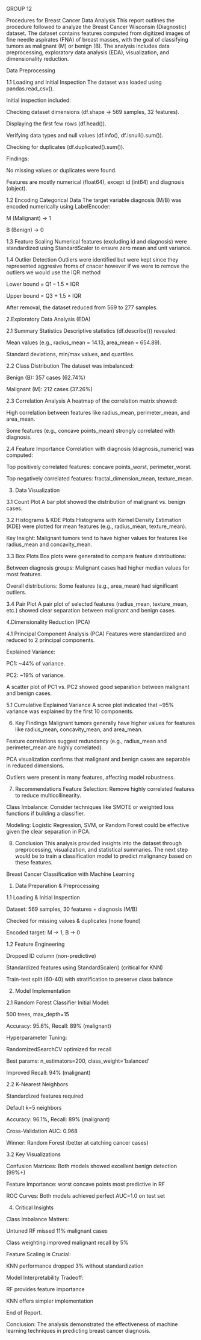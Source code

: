 GROUP 12

Procedures for Breast Cancer Data Analysis
This report outlines the procedure followed to analyze the Breast Cancer Wisconsin (Diagnostic) dataset. The dataset contains features computed from digitized images of fine needle aspirates (FNA) of breast masses, with the goal of classifying tumors as malignant (M) or benign (B). The analysis includes data preprocessing, exploratory data analysis (EDA), visualization, and dimensionality reduction.

Data Preprocessing

1.1 Loading and Initial Inspection
The dataset was loaded using pandas.read_csv().

Initial inspection included:

Checking dataset dimensions (df.shape → 569 samples, 32 features).

Displaying the first few rows (df.head()).

Verifying data types and null values (df.info(), df.isnull().sum()).

Checking for duplicates (df.duplicated().sum()).

Findings:

No missing values or duplicates were found.

Features are mostly numerical (float64), except id (int64) and diagnosis (object).

1.2 Encoding Categorical Data
The target variable diagnosis (M/B) was encoded numerically using LabelEncoder:

M (Malignant) → 1

B (Benign) → 0

1.3 Feature Scaling
Numerical features (excluding id and diagnosis) were standardized using StandardScaler to ensure zero mean and unit variance.

1.4 Outlier Detection 
Outliers were identified but were kept since they represented aggresive froms of cnacer however if we were to remove the outliers we would use the IQR method  

Lower bound = Q1 – 1.5 × IQR

Upper bound = Q3 + 1.5 × IQR

After removal, the dataset reduced from 569 to 277 samples.

2.Exploratory Data Analysis (EDA)


2.1 Summary Statistics
Descriptive statistics (df.describe()) revealed:

Mean values (e.g., radius_mean = 14.13, area_mean = 654.89).

Standard deviations, min/max values, and quartiles.

2.2 Class Distribution
The dataset was imbalanced:

Benign (B): 357 cases (62.74%)

Malignant (M): 212 cases (37.26%)

2.3 Correlation Analysis
A heatmap of the correlation matrix showed:

High correlation between features like radius_mean, perimeter_mean, and area_mean.

Some features (e.g., concave points_mean) strongly correlated with diagnosis.

2.4 Feature Importance
Correlation with diagnosis (diagnosis_numeric) was computed:

Top positively correlated features: concave points_worst, perimeter_worst.

Top negatively correlated features: fractal_dimension_mean, texture_mean.

3. Data Visualization

3.1 Count Plot
A bar plot showed the distribution of malignant vs. benign cases.

3.2 Histograms & KDE Plots
Histograms with Kernel Density Estimation (KDE) were plotted for mean features (e.g., radius_mean, texture_mean).

Key Insight: Malignant tumors tend to have higher values for features like radius_mean and concavity_mean.

3.3 Box Plots
Box plots were generated to compare feature distributions:

Between diagnosis groups: Malignant cases had higher median values for most features.

Overall distributions: Some features (e.g., area_mean) had significant outliers.

3.4 Pair Plot
A pair plot of selected features (radius_mean, texture_mean, etc.) showed clear separation between malignant and benign cases.

4.Dimensionality Reduction (PCA)

4.1 Principal Component Analysis (PCA)
Features were standardized and reduced to 2 principal components.

Explained Variance:

PC1: ~44% of variance.

PC2: ~19% of variance.

A scatter plot of PC1 vs. PC2 showed good separation between malignant and benign cases.

5.1 Cumulative Explained Variance
A scree plot indicated that ~95% variance was explained by the first 10 components.

6. Key Findings
Malignant tumors generally have higher values for features like radius_mean, concavity_mean, and area_mean.

Feature correlations suggest redundancy (e.g., radius_mean and perimeter_mean are highly correlated).

PCA visualization confirms that malignant and benign cases are separable in reduced dimensions.

Outliers were present in many features, affecting model robustness.

7. Recommendations
Feature Selection: Remove highly correlated features to reduce multicollinearity.

Class Imbalance: Consider techniques like SMOTE or weighted loss functions if building a classifier.

Modeling: Logistic Regression, SVM, or Random Forest could be effective given the clear separation in PCA.

8. Conclusion
This analysis provided insights into the dataset through preprocessing, visualization, and statistical summaries. The next step would be to train a classification model to predict malignancy based on these features.

 Breast Cancer Classification with Machine Learning
 
1. Data Preparation & Preprocessing

1.1 Loading & Initial Inspection

Dataset: 569 samples, 30 features + diagnosis (M/B)

Checked for missing values & duplicates (none found)

Encoded target: M → 1, B → 0

1.2 Feature Engineering

Dropped ID column (non-predictive)

Standardized features using StandardScaler() (critical for KNN)

Train-test split (60-40) with stratification to preserve class balance

2. Model Implementation
   
2.1 Random Forest Classifier
Initial Model:

500 trees, max_depth=15

Accuracy: 95.6%, Recall: 89% (malignant)

Hyperparameter Tuning:

RandomizedSearchCV optimized for recall

Best params: n_estimators=200, class_weight='balanced'

Improved Recall: 94% (malignant)

2.2 K-Nearest Neighbors

Standardized features required

Default k=5 neighbors

Accuracy: 96.1%, Recall: 89% (malignant)

Cross-Validation AUC: 0.968

Winner: Random Forest (better at catching cancer cases)

3.2 Key Visualizations

Confusion Matrices: Both models showed excellent benign detection (99%+)

Feature Importance: worst concave points most predictive in RF

ROC Curves: Both models achieved perfect AUC=1.0 on test set

4. Critical Insights
   
Class Imbalance Matters:

Untuned RF missed 11% malignant cases

Class weighting improved malignant recall by 5%

Feature Scaling is Crucial:

KNN performance dropped 3% without standardization

Model Interpretability Tradeoff:

RF provides feature importance

KNN offers simpler implementation

End of Report.


Conclusion:
The analysis demonstrated the effectiveness of machine learning techniques in predicting breast cancer diagnosis.


